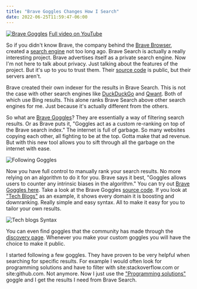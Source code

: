 ```yaml
---
title: "Brave Goggles Changes How I Search"
date: 2022-06-25T11:59:47-06:00
---
```

[![Brave Goggles](/images/posts/brave-goggles-changes-how-i-search/Thumbnail.webp)](https://youtu.be/HZvrgZK43qg)
[Full video on YouTube](https://youtu.be/HZvrgZK43qg)

So if you didn't know Brave, the company behind the [Brave Browser](https://brave.com/), created a [search engine](https://search.brave.com/) not too long ago.
Brave Search is actually a really interesting project.
Brave advertises itself as a private search engine.
Now I'm not here to talk about privacy.
Just talking about the features of the project.
But it's up to you to trust them.
Their [source code](https://github.com/orgs/brave/repositories) is public, but their servers aren't.

Brave created their own indexer for the results in Brave Search.
This is not the case with other search engines like [DuckDuckGo](https://duckduckgo.com/) and [Qwant](https://www.qwant.com/).
Both of which use Bing results.
This alone ranks Brave Search above other search engines for me.
Just because it's actually different from the others.

So what are [Brave Goggles](https://search.brave.com/help/goggles)?
They are essentially a way of filtering search results.
Or as Brave puts it, "Goggles act as a custom re-ranking on top of the Brave search index."
The internet is full of garbage.
So many websites copying each other, all fighting to be at the top.
Gotta make that ad revenue.
But with this new tool allows you to sift through all the garbage on the internet with ease.

![Following Goggles](/images/posts/brave-goggles-changes-how-i-search/following-goggles.webp)

Now you have full control to manually rank your search results.
No more relying on an algorithm to do it for you.
Brave says it best, "Goggles allows users to counter any intrinsic biases in the algorithm."
You can try out [Brave Goggles here](https://search.brave.com/goggles).
Take a look at the Brave Goggles [source code](https://github.com/brave/goggles-quickstart/).
If you look at ["Tech Blogs"](https://raw.githubusercontent.com/brave/goggles-quickstart/main/goggles/tech_blogs.goggle) as an example, it shows every domain it is boosting and downranking.
Really simple and easy syntax.
All to make it easy for you to tailor your own results.

![Tech blogs Syntax](/images/posts/brave-goggles-changes-how-i-search/goggles-syntax.webp)

You can even find goggles that the community has made through the [discovery page](https://search.brave.com/goggles/discover).
Whenever you make your custom goggles you will have the choice to make it public.

I started following a few goggles.
They have proven to be very helpful when searching for specific results.
For example I would often look for programming solutions and have to filter with site:stackoverflow.com or site:github.com.
Not anymore.
Now I just use the ["Programming solutions"](https://search.brave.com/goggles/discover?goggles_id=https%3A%2F%2Fraw.githubusercontent.com%2FAdventistforever%2Fbrave-programming-goggle%2Fmain%2Fprogramming.goggle) goggle and I get the results I need from Brave Search.

